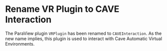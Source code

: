 # Rename VR Plugin to CAVE Interaction

The ParaView plugin `VRPlugin` has been renamed to `CAVEInteraction`. As the new name implies, this plugin is used to
interact with Cave Automatic Virtual Environments.
